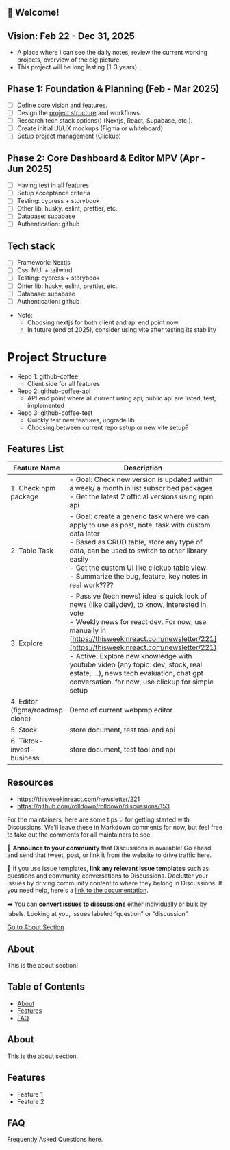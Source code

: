 <!--
    ✏️ Optional: Customize the content below to let your community know what you intend to use Discussions for.
-->
## 👋 Welcome!

##  Vision: Feb 22 - Dec 31, 2025
 - A place where I can see the daily notes, review the current working projects, overview of the big picture.
 - This project will be long lasting (1-3 years).
 
## Phase 1: Foundation & Planning (Feb - Mar 2025) 
 - [ ] Define core vision and features.
 - [ ] Design the [project structure](#project-structure) and workflows.  
 - [ ] Research tech stack options() (Nextjs, React, Supabase, etc.).
 - [ ] Create initial UI/UX mockups (Figma or whiteboard)
 - [ ] Setup project management (Clickup)

## Phase 2: Core Dashboard & Editor MPV (Apr - Jun 2025)
 - [ ] Having test in all features
 - [ ] Setup acceptance criteria 
 - [ ] Testing: cypress + storybook
 - [ ] Other lib: husky, eslint, prettier, etc.
 - [ ] Database: supabase
 - [ ] Authentication: github

## Tech stack
   - [ ] Framework: Nextjs
   - [ ] Css: MUI + tailwind
   - [ ] Testing: cypress + storybook
   - [ ] Ohter lib: husky, eslint, prettier, etc.
   - [ ] Database: supabase
   - [ ] Authentication: github
   - Note:
     - Choosing nextjs for both client and api end point now.
     - In future (end of 2025), consider using vite after testing its stability

# Project Structure
  - Repo 1: github-coffee
     - Client side for all features
  - Repo 2: github-coffee-api
     - API end point where all current using api, public api are listed, test, implemented 
  - Repo 3: github-coffee-test
     - Quickly test new features, upgrade lib
     - Choosing between current repo setup or new vite setup?

## Features List

| Feature Name  | Description                    | Ready? |
|--------------|--------------------------------|--------|
| 1. Check npm package | - Goal: Check new version is updated within a week/ a month in list subscribed packages<br>- Get the latest 2 official versions using npm api | ✅ |
| 2. Table Task | - Goal: create a generic task where we can apply to use as post, note, task with custom data later <br>- Based as CRUD table, store any type of data, can be used to switch to other library easily <br>- Get the custom UI like clickup table view <br>- Summarize the bug, feature, key notes in real work???? | ❌ |
| 3. Explore  | - Passive (tech news) idea is quick look of news (like dailydev), to know, interested in, vote <br>- Weekly news for react dev. For now, use manually in [https://thisweekinreact.com/newsletter/221](https://thisweekinreact.com/newsletter/221) <br> - Active: Explore new knowledge with youtube video (any topic: dev, stock, real estate, ...), news tech evaluation, chat gpt conversation. for now, use clickup for simple setup | ❌ |
| 4. Editor  (figma/roadmap clone)  | Demo of current webpmp editor | ❌ |
| 5. Stock | store document, test tool and api | ❌ |
| 6. Tiktok-invest-business | store document, test tool and api | ❌ |

## Resources
 - https://thisweekinreact.com/newsletter/221
 - https://github.com/rolldown/rolldown/discussions/153

  For the maintainers, here are some tips 💡 for getting started with Discussions. We'll leave these in Markdown comments for now, but feel free to take out the comments for all maintainers to see.

  📢 **Announce to your community** that Discussions is available! Go ahead and send that tweet, post, or link it from the website to drive traffic here.

  🔗 If you use issue templates, **link any relevant issue templates** such as questions and community conversations to Discussions. Declutter your issues by driving community content to where they belong in Discussions. If you need help, here's a [link to the documentation](https://docs.github.com/github/building-a-strong-community/configuring-issue-templates-for-your-repository#configuring-the-template-chooser).

  ➡️ You can **convert issues to discussions** either individually or bulk by labels. Looking at you, issues labeled “question” or “discussion”.

[Go to About Section](#about)

## About
This is the about section!

## Table of Contents
- [About](#about)
- [Features](#features)
- [FAQ](#faq)

## About
This is the about section.

## Features
- Feature 1
- Feature 2

## FAQ
Frequently Asked Questions here.
